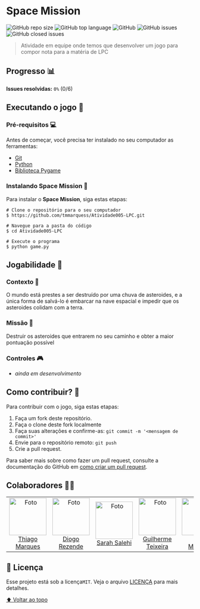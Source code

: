 # **Space Mission**

![GitHub repo size](https://img.shields.io/github/repo-size/tmmarquess/Atividade005-LPC?style=for-the-badge)
![GitHub top language](https://img.shields.io/github/languages/top/tmmarquess/Atividade005-LPC?style=for-the-badge)
![GitHub](https://img.shields.io/github/license/tmmarquess/Atividade005-LPC?style=for-the-badge)
![GitHub issues](https://img.shields.io/github/issues-raw/tmmarquess/Atividade005-LPC?style=for-the-badge)
![GitHub closed issues](https://img.shields.io/github/issues-closed/tmmarquess/Atividade005-LPC?label=Closed%20issues&style=for-the-badge)

> Atividade em equipe onde temos que desenvolver um jogo para compor nota para a matéria de LPC

## Progresso 📊

**Issues resolvidas:** `0%` (0/6)

## Executando o jogo 🚀

### Pré-requisitos 💻

Antes de começar, você precisa ter instalado no seu computador as ferramentas:
* [Git](https://git-scm.com/)
* [Python](https://www.python.org/)
* [Biblioteca Pygame](https://www.pygame.org/wiki/GettingStarted)

### Instalando **Space Mission** 📲

Para instalar o **Space Mission**, siga estas etapas:

```
# Clone o repositório para o seu computador
$ https://github.com/tmmarquess/Atividade005-LPC.git

# Navegue para a pasta do código
$ cd Atividade005-LPC

# Execute o programa
$ python game.py
```

## Jogabilidade 👾

### Contexto 📑
O mundo está prestes a ser destruído por uma chuva de asteroides, e a única forma de salvá-lo é embarcar na nave espacial e impedir que os asteroides colidam com a terra.

### Missão 🎯
Destruir os asteroides que entrarem no seu caminho e obter a maior pontuação possível

### Controles  🎮
 - *ainda em desenvolvimento*


## Como contribuir? 🤔



Para contribuir com o jogo, siga estas etapas:

1. Faça um fork deste repositório.
2. Faça o clone deste fork localmente
3. Faça suas alterações e confirme-as: `git commit -m '<mensagem de commit>'`
4. Envie para o repositório remoto: `git push`
5. Crie a pull request.

Para saber mais sobre como fazer um pull request, consulte a documentação do GitHub em [como criar um pull request](https://help.github.com/en/github/collaborating-with-issues-and-pull-requests/creating-a-pull-request).

## Colaboradores 🤝🏼

<table>
  <tr>
    <td align="center">
      <a href="#">
        <img src="https://github.com/tmmarquess.png" width="100px;" alt="Foto"/><br>
        <sub>
          <a href="https://github.com/tmmarquess">Thiago Marques</a>
        </sub>
      </a>
    </td>
    <td align="center">
      <a href="#">
        <img src="https://github.com/DiogoRezen.png" width="100px;" alt="Foto"/><br>
        <sub>
          <a href="https://github.com/DiogoRezen">Diogo Rezende</a>
        </sub>
      </a>
    </td>
    <td align="center">
      <a href="#">
        <img src="https://github.com/SarahPortelaSalehi.png" width="100px;" alt="Foto"/><br>
        <sub>
          <a href="https://github.com/SarahPortelaSalehi">Sarah Salehi</a>
        </sub>
      </a>
    </td>
    <td align="center">
      <a href="#">
        <img src="https://github.com/Guilherme-LTS.png" width="100px;" alt="Foto"/><br>
        <sub>
          <a href="https://github.com/Guilherme-LTS">Guilherme Teixeira</a>
        </sub>
      </a>
    </td>
    <td align="center">
      <a href="#">
        <img src="https://github.com/igormqs.png" width="100px;" alt="Foto"/><br>
        <sub>
            <a href="https://github.com/igormqs">Igor Marques</a>
        </sub>
      </a>
    </td>
  </tr>
</table>

## 📝 Licença

Esse projeto está sob a licença`MIT`. Veja o arquivo [LICENÇA](LICENSE) para mais detalhes.

[⬆ Voltar ao topo](#space-mission)<br>